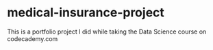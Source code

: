 # medical-insurance-project

This is a portfolio project I did while taking the Data Science course on codecademy.com
